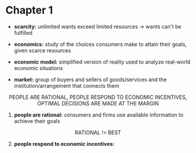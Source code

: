 # Chapter 1

- **scarcity:** unlimited wants exceed limited resources -> wants can't be fulfilled
- **economics:** study of the choices consumers make to attain their goals, given scarce resources
- **economic model:** simplified version of reality used to analyze real-world economic situations

- **market:** group of buyers and sellers of goods/services and the institution/arrangement that connects them

<div align='center'>
PEOPLE ARE RATIONAL, PEOPLE RESPOND TO ECONOMIC INCENTIVES, OPTIMAL DECISIONS ARE MADE AT THE MARGIN
</div>

1. **people are rational:** consumers and firms use available information to achieve their goals

<div align='center'>
RATIONAL != BEST
</div>

2. **people respond to economic incentives:**